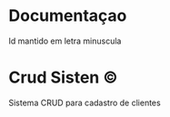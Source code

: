 # Documentaçao

Id mantido em letra minuscula

# Crud Sisten &copy;
Sistema CRUD para cadastro de clientes 
